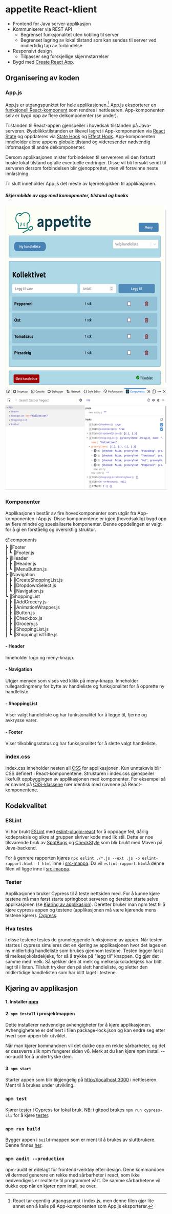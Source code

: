 # appetite React-klient

- Frontend for Java server-applikasjon
- Kommuniserer via REST API
	- Begrenset funksjonalitet uten kobling til server
	- Begrenset lagring av lokal tilstand som kan sendes til server ved midlertidig tap av forbindelse
- Responsivt design
	- Tilpasser seg forskjellige skjermstørrelser
- Bygd med [Create React App](https://github.com/facebook/create-react-app).

## Organisering av koden

### App.js

App.js er utgangspunktet for hele applikasjonen.[^1] App.js eksporterer en [funksjonell React-komponent](https://reactjs.org/docs/components-and-props.html) som rendres i nettleseren. App-komponenten selv er bygd opp av flere delkomponenter (se under).

Tilstanden til React-appen gjenspeiler i hovedsak tilstanden på Java-serveren. Øyeblikkstilstanden er likevel lagret i App-komponenten via [React State](https://reactjs.org/docs/state-and-lifecycle.html) og oppdateres via [State Hook](https://reactjs.org/docs/hooks-state.html) og [Effect Hook](https://reactjs.org/docs/hooks-effect.html). App-komponenten inneholder alene appens globale tilstand og videresender nødvendig informasjon til andre delkomponenter.

Dersom applikasjonen mister forbindelsen til servereren vil den fortsatt huske lokal tilstand og alle eventuelle endringer. Disse vil bli forsøkt sendt til serveren dersom forbindelsen blir gjenopprettet, men vil forsvinne neste innlastning.

Til slutt inneholder App.js det meste av kjernelogikken til applikasjonen.

##### Skjermbilde av app med komopnenter, tilstand og hooks

<img src="/docs/react-components-and-state.png" width="600" height="887">


[^1]: React tar egentlig utgangspunkt i index.js, men denne filen gjør lite annet enn å kalle på App-komponenten som App.js eksporterer.

### Komponenter

Applikasjonen består av fire hovedkomponenter som utgår fra App-komponenten i App.js. Disse komponentene er igjen (hovedsaklig) bygd opp av flere mindre og spesialiserte komponenter. Denne oppdelingen er valgt for å gi en forståelig og oversiktlig struktur.

📦components  
 ┣ 📂Footer  
 ┃ ┗ 📜Footer.js  
 ┣ 📂Header  
 ┃ ┣ 📜Header.js  
 ┃ ┗ 📜MenuButton.js  
 ┣ 📂Navigation  
 ┃ ┣ 📜CreateShoppingList.js  
 ┃ ┣ 📜DropdownSelect.js  
 ┃ ┗ 📜Navigation.js  
 ┗ 📂ShoppingList  
 ┃ ┣ 📜AddGrocery.js  
 ┃ ┣ 📜AnimationWrapper.js  
 ┃ ┣ 📜Button.js  
 ┃ ┣ 📜Checkbox.js  
 ┃ ┣ 📜Grocery.js  
 ┃ ┣ 📜ShoppingList.js  
 ┃ ┗ 📜ShoppingListTitle.js

#### - Header

Inneholder logo og meny-knapp.

#### - Navigation

Utgjør menyen som vises ved klikk på meny-knapp. Inneholder rullegardingmeny for bytte av handleliste og funksjonalitet for å opprette ny handleliste.

#### - ShoppingList

Viser valgt handleliste og har funksjonalitet for å legge til, fjerne og avkrysse varer.

#### - Footer

Viser tilkoblingsstatus og har funksjonalitet for å slette valgt handleliste.

### index.css

index.css inneholder nesten all [CSS](https://www.w3schools.com/Css/css_intro.asp) for applikasjonen. Kun unntaksvis blir CSS definert i React-komponentene. Strukturen i index.css gjenspeiler likefullt oppbyggingen av applikasjonen med komponenter. For eksempel så er navnet på [CSS-klassene](https://www.w3schools.com/cssref/sel_class.asp) nær identisk med navnene på React-komponentene.

## Kodekvalitet

### ESLint

Vi har brukt [ESLint](https://eslint.org/) med [eslint-plugin-react](https://www.npmjs.com/package/eslint-plugin-react) for å oppdage feil, dårlig kodepraksis og sikre at gruppen skriver kode med lik stil. Dette er noe tilsvarende bruk av [SpotBugs](https://spotbugs.readthedocs.io/en/stable/maven.html) og [CheckStyle](https://maven.apache.org/plugins/maven-checkstyle-plugin/) som blir brukt med Maven på Java-backend.

For å genrere rapporten kjøres `npx eslint ./*.js --ext .js -o eslint-rapport.html -f html` inne i [src-mappa](/appetite-klient/src/). Da vil `eslint-rapport.html`å denne filen vil ligge inne i [src-mappa](/appetite-klient/src/).  

### Tester
Applikasjonen bruker Cypress til å teste nettsiden med. For å kunne kjøre testene må man først starte springboot serveren og deretter starte selve applikasjonen (se [Kjøring av applikasjon](#Kjoring-av-applikasjon)). Deretter bruker man npm test til å kjøre cypress appen og testene (applikasjonen må være kjørende mens testene kjører). 
[Cypress](https://www.cypress.io/). 

### Hva testes
I disse testene testes de grunnleggende funksjonene av appen. Når testen startes i cypress simuleres det en kjøring av applikasjonen hvor det lages en ny midlertidig handleliste som brukes gjennom testene. Testen legger først til melkesjokoladekjeks, for så å trykke på "legg til" knappen. Og gjør det samme med melk. Så sjekker den at melk og melkesjokoladekjeks har blitt lagt til i listen. Tilslutt trykker den på slett handleliste, og sletter den midlertidige handlelisten som har blitt laget i testene. 


## Kjøring av applikasjon

#### 1. Installer [npm](https://www.npmjs.com/)

  
#### 2. `npm install` i prosjektmappen

Dette installerer nødvendige avhengigheter for å kjøre applikasjonen. Avhengighetene er definert i filen package-lock.json og kan endre seg etter hvert som appen blir utviklet.

Når man kjører kommandoen vil det dukke opp en rekke sårbarheter, og det er dessverre slik npm fungerer siden v6. Merk at du kan kjøre npm install --no-audit for å undertrykke dem.

#### 3. `npm start`

Starter appen som blir tilgjengelig på [http://localhost:3000](http://localhost:3000) i nettleseren. Ment til å brukes under utvikling.

### `npm test`

Kjører [tester](#Tester) i Cypress for lokal bruk. NB: i gitpod brukes `npm run cypress-cli` for å kjøre [tester](#Tester).


### `npm run build`

Bygger appen i `build`-mappen som er ment til å brukes av sluttbrukere. Denne finnes [her](/appetite-klient/build/index.html).

### `npm audit --production`

npm-audit er ødelagt for frontend-verktøy etter design. Dene kommandoen vil dermed generere en rekke med sårbarheter i react, som ikke nødvendigvis er realterte til programmet vårt. De samme sårbarhetene vil dukke opp når en kjører npm intall, se over. 